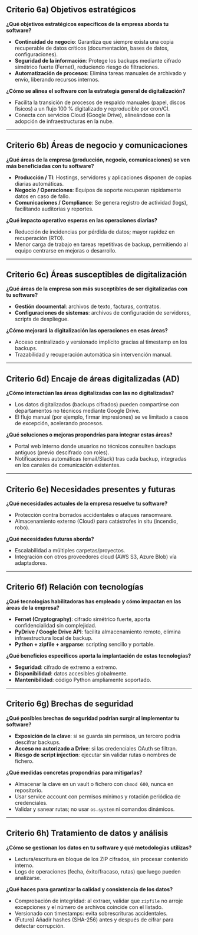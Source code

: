 ## Criterio 6a) Objetivos estratégicos

**¿Qué objetivos estratégicos específicos de la empresa aborda tu software?**  
- **Continuidad de negocio**: Garantiza que siempre exista una copia recuperable de datos críticos (documentación, bases de datos, configuraciones).  
- **Seguridad de la información**: Protege los backups mediante cifrado simétrico fuerte (Fernet), reduciendo riesgo de filtraciones.  
- **Automatización de procesos**: Elimina tareas manuales de archivado y envío, liberando recursos internos.  

**¿Cómo se alinea el software con la estrategia general de digitalización?**  
- Facilita la transición de procesos de respaldo manuales (papel, discos físicos) a un flujo 100 % digitalizado y reproducible por cron/CI.  
- Conecta con servicios Cloud (Google Drive), alineándose con la adopción de infraestructuras en la nube.  

---

## Criterio 6b) Áreas de negocio y comunicaciones

**¿Qué áreas de la empresa (producción, negocio, comunicaciones) se ven más beneficiadas con tu software?**  
- **Producción / TI**: Hostings, servidores y aplicaciones disponen de copias diarias automáticas.  
- **Negocio / Operaciones**: Equipos de soporte recuperan rápidamente datos en caso de fallo.  
- **Comunicaciones / Compliance**: Se genera registro de actividad (logs), facilitando auditorías y reportes.  

**¿Qué impacto operativo esperas en las operaciones diarias?**  
- Reducción de incidencias por pérdida de datos; mayor rapidez en recuperación (RTO).  
- Menor carga de trabajo en tareas repetitivas de backup, permitiendo al equipo centrarse en mejoras o desarrollo.  

---

## Criterio 6c) Áreas susceptibles de digitalización

**¿Qué áreas de la empresa son más susceptibles de ser digitalizadas con tu software?**  
- **Gestión documental**: archivos de texto, facturas, contratos.  
- **Configuraciones de sistemas**: archivos de configuración de servidores, scripts de despliegue.  

**¿Cómo mejorará la digitalización las operaciones en esas áreas?**  
- Acceso centralizado y versionado implícito gracias al timestamp en los backups.  
- Trazabilidad y recuperación automática sin intervención manual.  

---

## Criterio 6d) Encaje de áreas digitalizadas (AD)

**¿Cómo interactúan las áreas digitalizadas con las no digitalizadas?**  
- Los datos digitalizados (backups cifrados) pueden compartirse con departamentos no técnicos mediante Google Drive.  
- El flujo manual (por ejemplo, firmar impresiones) se ve limitado a casos de excepción, acelerando procesos.  

**¿Qué soluciones o mejoras propondrías para integrar estas áreas?**  
- Portal web interno donde usuarios no técnicos consulten backups antiguos (previo descifrado con roles).  
- Notificaciones automáticas (email/Slack) tras cada backup, integradas en los canales de comunicación existentes.  

---

## Criterio 6e) Necesidades presentes y futuras

**¿Qué necesidades actuales de la empresa resuelve tu software?**  
- Protección contra borrados accidentales o ataques ransomware.  
- Almacenamiento externo (Cloud) para catástrofes in situ (incendio, robo).  

**¿Qué necesidades futuras aborda?**  
- Escalabilidad a múltiples carpetas/proyectos.  
- Integración con otros proveedores cloud (AWS S3, Azure Blob) vía adaptadores.  

---

## Criterio 6f) Relación con tecnologías

**¿Qué tecnologías habilitadoras has empleado y cómo impactan en las áreas de la empresa?**  
- **Fernet (Cryptography)**: cifrado simétrico fuerte, aporta confidencialidad sin complejidad.  
- **PyDrive / Google Drive API**: facilita almacenamiento remoto, elimina infraestructura local de backup.  
- **Python + zipfile + argparse**: scripting sencillo y portable.  

**¿Qué beneficios específicos aporta la implantación de estas tecnologías?**  
- **Seguridad**: cifrado de extremo a extremo.  
- **Disponibilidad**: datos accesibles globalmente.  
- **Mantenibilidad**: código Python ampliamente soportado.  

---

## Criterio 6g) Brechas de seguridad

**¿Qué posibles brechas de seguridad podrían surgir al implementar tu software?**  
- **Exposición de la clave**: si se guarda sin permisos, un tercero podría descifrar backups.  
- **Acceso no autorizado a Drive**: si las credenciales OAuth se filtran.  
- **Riesgo de script injection**: ejecutar sin validar rutas o nombres de fichero.  

**¿Qué medidas concretas propondrías para mitigarlas?**  
- Almacenar la clave en un vault o fichero con `chmod 600`, nunca en repositorio.  
- Usar service account con permisos mínimos y rotación periódica de credenciales.  
- Validar y sanear rutas; no usar `os.system` ni comandos dinámicos.  

---

## Criterio 6h) Tratamiento de datos y análisis

**¿Cómo se gestionan los datos en tu software y qué metodologías utilizas?**  
- Lectura/escritura en bloque de los ZIP cifrados, sin procesar contenido interno.  
- Logs de operaciones (fecha, éxito/fracaso, rutas) que luego pueden analizarse.  

**¿Qué haces para garantizar la calidad y consistencia de los datos?**  
- Comprobación de integridad: al extraer, validar que `zipfile` no arroje excepciones y el número de archivos coincide con el listado.  
- Versionado con timestamps: evita sobrescrituras accidentales.  
- (Futuro) Añadir hashes (SHA-256) antes y después de cifrar para detectar corrupción.  
